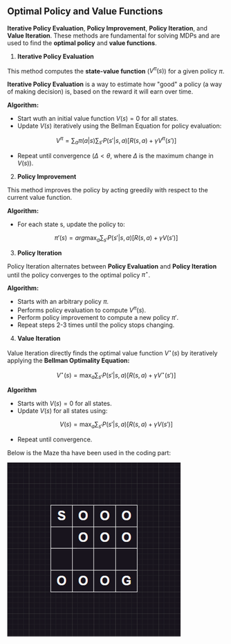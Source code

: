 ## Optimal Policy and Value Functions

**Iterative Policy Evaluation**, **Policy Improvement**, **Policy Iteration**, and **Value Iteration**. These methods are fundamental for solving MDPs and are used to find the **optimal policy** and **value functions**.

1. **Iterative Policy Evaluation**

This method computes the **state-value function** ($V^\pi(s)$) for a given policy $\pi$.

**Iterative Policy Evaluation** is a way to estimate how "good" a policy (a way of making decision) is, based on the reward it will earn over time.

**Algorithm:**
- Start wuth an initial value function $V(s) = 0$ for all states.
- Update $V(s)$ iteratively using the Bellman Equation for policy evaluation:

$$
V^\pi = \sum_a \pi(a|s) \sum_{s'} P(s'|s, a)[R(s, a) + \gamma V^\pi(s')]
$$

- Repeat until convergence ($\Delta < \theta$, where $\Delta$ is the maximum change in $V(s)$).

2. **Policy Improvement**

This method improves the policy by acting greedily with respect to the current value function.

**Algorithm:**
- For each state s, update the policy to:

$$
\pi'(s) = arg \max_a \sum_{s'} P(s'|s, a)[R(s, a) + \gamma V(s')]
$$

3. **Policy Iteration**

Policy Iteration alternates between **Policy Evaluation** and **Policy Iteration** until the policy converges to the optimal policy $\pi ^\star$.

**Algorithm:**
- Starts with an arbitrary policy $\pi$.
- Performs policy evaluation to compute $V ^ \pi(s)$.
- Perform policy improvement to compute a new policy $\pi '$.
- Repeat steps 2-3 times until the policy stops changing.

4. **Value Iteration**

Value Iteration directly finds the optimal value function $V ^\star(s)$ by iteratively applying the **Bellman Optimality Equation:**

$$
V ^\star(s) = \max_a \sum_{s'} P(s'|s, a)[R(s, a) + \gamma V ^\star(s')]
$$

**Algorithm**
- Starts with $V(s) = 0$ for all states.
- Update $V(s)$ for all states using:

$$
V(s) = \max_a \sum_{s'} P(s'|s, a)[R(s, a) + \gamma V(s')]
$$

- Repeat until convergence.

Below is the Maze tha have been used in the coding part:

![Diagram Description](../docs/images/image12.png)
